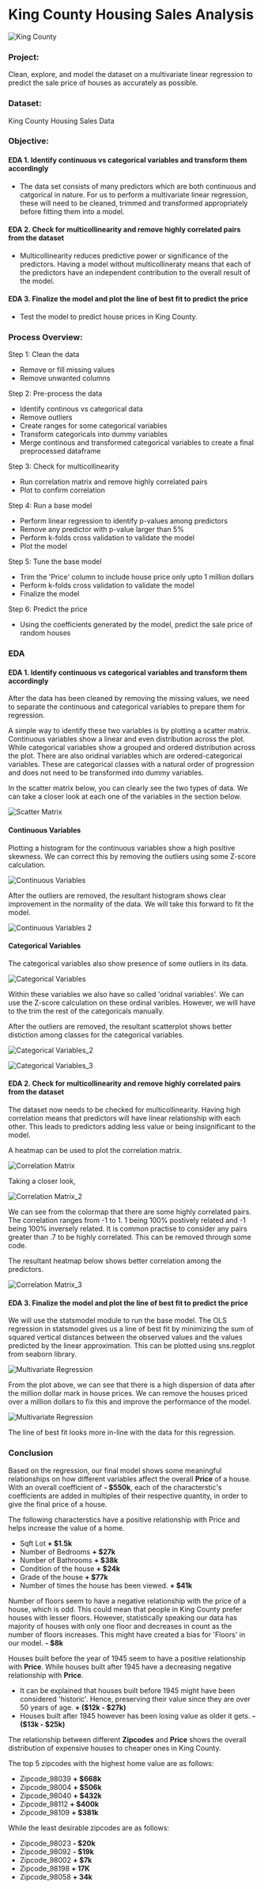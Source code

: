 # King County Housing Sales Analysis

![King County](https://github.com/dicchyant84/Module_2-Final-Project/blob/main/KC.jpg)

### Project: 

Clean, explore, and model the dataset on a multivariate linear regression to predict the sale price of houses as accurately as possible.

### Dataset:

King County Housing Sales Data

### Objective:

#### EDA 1. Identify continuous vs categorical variables and transform them accordingly

- The data set consists of many predictors which are both continuous and catgorical in nature. For us to perform a multivariate linear regression,
these will need to be cleaned, trimmed and transformed appropriately before fitting them into a model.

#### EDA 2. Check for multicollinearity and remove highly correlated pairs from the dataset 

- Multicollinearity reduces predictive power or significance of the predictors. Having a model without multicollineraty means that each of the predictors have an
independent contribution to the overall result of the model.

#### EDA 3. Finalize the model and plot the line of best fit to predict the price

- Test the model to predict house prices in King County.

### Process Overview:

Step 1: Clean the data
- Remove or fill missing values
- Remove unwanted columns

Step 2: Pre-process the data
- Identify continous vs categorical data
- Remove outliers
- Create ranges for some categorical variables
- Transform categoricals into dummy variables
- Merge continous and transformed categorical variables to create a final preprocessed dataframe

Step 3: Check for multicollinearity
- Run correlation matrix and remove highly correlated pairs
- Plot to confirm correlation

Step 4: Run a base model
- Perform linear regression to identify p-values among predictors
- Remove any predictor with p-value larger than 5%
- Perform k-folds cross validation to validate the model
- Plot the model

Step 5: Tune the base model
- Trim the 'Price' column to include house price only upto 1 million dollars
- Perform k-folds cross validation to validate the model
- Finalize the model

Step 6: Predict the price
- Using the coefficients generated by the model, predict the sale price of random houses


### EDA 

#### EDA 1. Identify continuous vs categorical variables and transform them accordingly

After the data has been cleaned by removing the missing values, we need to separate the continuous and categorical variables to prepare them for regression.

A simple way to identify these two variables is by plotting a scatter matrix. Continuous variables show a linear and even distribution across the plot. While categorical variables show a grouped and ordered distribution across the plot. There are also oridinal variables which are ordered-categorical variables. These are categorical classes with a natural order of progression and does not need to be transformed into dummy variables. 

In the scatter matrix below, you can clearly see the two types of data. We can take a closer look at each one of the variables in the section below.

![Scatter Matrix](https://github.com/dicchyant84/Module_2-Final-Project/blob/main/Graphs/Scatter_Matrix.png)

#### Continuous Variables

Plotting a histogram for the continuous variables show a high positive skewness. We can correct this by removing the outliers using some Z-score calculation.

![Continuous Variables](https://github.com/dicchyant84/Module_2-Final-Project/blob/main/Graphs/Continuous_Variables.png)

After the outliers are removed, the resultant histogram shows clear improvement in the normality of the data. We will take this forward to fit the model.

![Continuous Variables 2](https://github.com/dicchyant84/Module_2-Final-Project/blob/main/Graphs/Continuous_Variables_2.png)

#### Categorical Variables

The categorical variables also show presence of some outliers in its data.

![Categorical Variables](https://github.com/dicchyant84/Module_2-Final-Project/blob/main/Graphs/Categorical_Variables.png)

Within these variables we also have so called 'oridnal variables'. We can use the Z-score calculation on these ordinal varibles. However, we will have to the trim the rest of the categoricals manually.

After the outliers are removed, the resultant scatterplot shows better distiction among classes for the categorical variables. 

![Categorical Variables_2](https://github.com/dicchyant84/Module_2-Final-Project/blob/main/Graphs/Categorical_Variables_2.png)

![Categorical Variables_3](https://github.com/dicchyant84/Module_2-Final-Project/blob/main/Graphs/Categorical_Variables_3.png)

#### EDA 2. Check for multicollinearity and remove highly correlated pairs from the dataset

The dataset now needs to be checked for multicollinearity. Having high correlation means that predictors will have linear relationship with each other. This leads to predictors adding less value or being insignificant to the model. 

A heatmap can be used to plot the correlation matrix.

![Correlation Matrix](https://github.com/dicchyant84/Module_2-Final-Project/blob/main/Graphs/Correlation_Matrix.png)

Taking a closer look,

![Correlation Matrix_2](https://github.com/dicchyant84/Module_2-Final-Project/blob/main/Graphs/Correlation_Matrix_2.png)

We can see from the colormap that there are some highly correlated pairs. The correlation ranges from -1 to 1. 1 being 100% postively related and -1 being 100% inversely related. It is common practise to consider any pairs greater than .7 to be highly correlated. This can be removed through some code.

The resultant heatmap below shows better correlation among the predictors.

![Correlation Matrix_3](https://github.com/dicchyant84/Module_2-Final-Project/blob/main/Graphs/Correlation_Matrix_3.png)

#### EDA 3. Finalize the model and plot the line of best fit to predict the price

We will use the statsmodel module to run the base model. The OLS regression in statsmodel gives us a line of best fit by minimizing the sum of squared vertical distances between the observed values and the values predicted by the linear approximation. This can be plotted using sns.regplot from seaborn library.

![Multivariate Regression](https://github.com/dicchyant84/Module_2-Final-Project/blob/main/Graphs/Multivariate_Regression.png)

From the plot above, we can see that there is a high dispersion of data after the million dollar mark in house prices. We can remove the houses priced over a million dollars to fix this and improve the performance of the model.

![Multivariate Regression](https://github.com/dicchyant84/Module_2-Final-Project/blob/main/Graphs/Multivariate_Regression_2.png)

The line of best fit looks more in-line with the data for this regression.

### Conclusion

Based on the regression, our final model shows some meaningful relationships on how different variables affect the overall **Price** of a house. With an overall coefficient of **- $550k**, each of the characterstic's coefficients are added in multiples of their respective quantity, in order to give the final price of a house.

The following characterstics have a positive relationship with Price and helps increase the value of a home.
* Sqft Lot **+ $1.5k**       
* Number of Bedrooms **+ $27k** 
* Number of Bathrooms **+ $38k** 
* Condition of the house **+ $24k** 
* Grade of the house **+ $77k** 
* Number of times the house has been viewed. **+ $41k**  

Number of floors seem to have a negative relationship with the price of a house, which is odd. This could mean that people in King County prefer houses with lesser floors. However, statistically speaking our data has majority of houses with only one floor and decreases in count as the number of floors increases. This might have created a bias for 'Floors' in our model. **- $8k**

Houses built before the year of 1945 seem to have a positive relationship with **Price**. While houses built after 1945 have a decreasing negative relationship with **Price**. 
* It can be explained that houses built before 1945 might have been considered 'historic'. Hence, preserving their value since they are over 50 years of age. **+ ($12k - $27k)**
* Houses built after 1945 however has been losing value as older it gets. **- ($13k - $25k)**

The relationship between different **Zipcodes** and **Price** shows the overall distribution of expensive houses to cheaper ones in King County. 

The top 5 zipcodes with the highest home value are as follows:
* Zipcode_98039	**+ $668k**
* Zipcode_98004 **+ $506k**
* Zipcode_98040	**+ $432k**
* Zipcode_98112	**+ $400k**
* Zipcode_98109 **+ $381k**

While the least desirable zipcodes are as follows:
* Zipcode_98023	**- $20k**
* Zipcode_98092	**- $19k**
* Zipcode_98002	**+ $7k**
* Zipcode_98198	**+ 17K**
* Zipcode_98058 **+ 34k**
